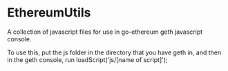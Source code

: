 # EthereumUtils
A collection of javascript files for use in go-ethereum geth javascript console.

To use this, put the js folder in the directory that you have geth in, and then in the geth console, run loadScript('js/[name of script]');
